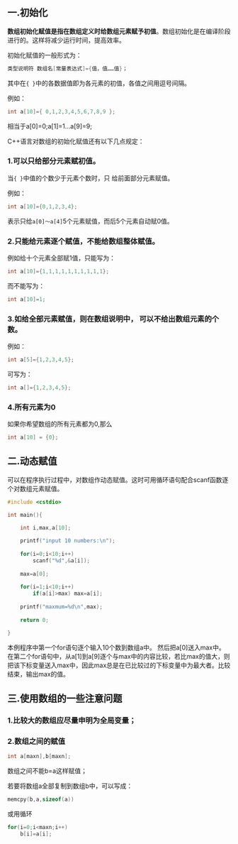 ##  一.初始化


**数组初始化赋值是指在数组定义时给数组元素赋予初值**。数组初始化是在编译阶段进行的。这样将减少运行时间，提高效率。

初始化赋值的一般形式为：

```c
类型说明符 数组名[常量表达式]={值，值……值}；
```

其中在`{ }`中的各数据值即为各元素的初值，各值之间用逗号间隔。

例如：

```c
int a[10]={ 0,1,2,3,4,5,6,7,8,9 };
```

相当于a[0]=0;a[1]=1...a[9]=9;

C++语言对数组的初始化赋值还有以下几点规定：

### 1.可以只给部分元素赋初值。

当`{ }`中值的个数少于元素个数时，只 给前面部分元素赋值。

例如：

```c
int a[10]={0,1,2,3,4};
```

表示只给`a[0]～a[4]`5个元素赋值，而后5个元素自动赋0值。

### 2.只能给元素逐个赋值，不能给数组整体赋值。

例如给十个元素全部赋1值，只能写为：

```c
int a[10]={1,1,1,1,1,1,1,1,1,1};
```

而不能写为：


```c
int a[10]=1;
```

### 3.如给全部元素赋值，则在数组说明中， 可以不给出数组元素的个数。

例如：

```c
int a[5]={1,2,3,4,5};
```

可写为：

```c
int a[]={1,2,3,4,5};
```

### 4.所有元素为0

如果你希望数组的所有元素都为0,那么

```c
int a[10] = {0};
```

## 二.动态赋值

可以在程序执行过程中，对数组作动态赋值。这时可用循环语句配合scanf函数逐个对数组元素赋值。

```c
#include <cstdio>

int main(){

    int i,max,a[10];
    
    printf("input 10 numbers:\n");
    
    for(i=0;i<10;i++)
        scanf("%d",&a[i]);
    
    max=a[0];
    
    for(i=1;i<10;i++)
        if(a[i]>max) max=a[i];
    
    printf("maxmum=%d\n",max);
    
    return 0;

}
```



本例程序中第一个for语句逐个输入10个数到数组a中。 然后把a[0]送入max中。在第二个for语句中，从a[1]到a[9]逐个与max中的内容比较，若比max的值大，则把该下标变量送入max中，因此max总是在已比较过的下标变量中为最大者。比较结束，输出max的值。


## 三.使用数组的一些注意问题


### 1.比较大的数组应尽量申明为全局变量；

### 2.数组之间的赋值

```c
int a[maxn],b[maxn];
```
数组之间不能b=a这样赋值；

若要将数组a全部复制到数组b中，可以写成：

```c
memcpy(b,a,sizeof(a))
```

或用循环

```c
for(i=0;i<maxn;i++)
    b[i]=a[i];
```
